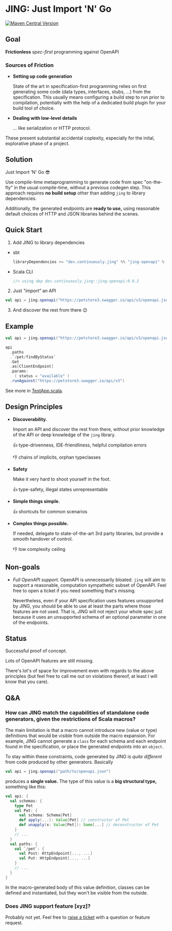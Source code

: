# JING: Just Import 'N' Go

[![Maven Central Version](https://img.shields.io/maven-central/v/dev.continuously.jing/jing-openapi_3)](https://central.sonatype.com/search?namespace=dev.continuously.jing)

## Goal

 **Frictionless** _spec-first_ programming against OpenAPI

### Sources of Friction

 - **Setting up code generation**

   State of the art in specification-first programming relies on first generating some code (data types, interfaces, stubs, ...) from the specification.
   This usually means configuring a build step to run prior to compilation,
   potentially with the help of a dedicated build plugin for your build tool of choice.

 - **Dealing with low-level details**

   ... like serialization or HTTP protocol.

These present substantial accidental coplexity, especially for the inital, explorative phase of a project.

## Solution

Just Import 'N' Go 😎

Use compile-time metaprogramming to generate code from spec "on-the-fly" in the usual compile-time, without a previous codegen step.
This approach requires **no build setup** other than adding `jing` to library dependencies.

Additionally, the generated endpoints are **ready to use,** using reasonable default choices of HTTP and JSON libraries behind the scenes.

## Quick Start

1. Add JING to library dependencies
  - sbt
    ```scala
    libraryDependencies += "dev.continuously.jing" %% "jing-openapi" % "0.0.2"
    ```
  - Scala CLI
    ```scala
    //> using dep dev.continuously.jing::jing-openapi:0.0.2
    ```
2. Just _"import"_ an API
  ```scala
  val api = jing.openapi("https://petstore3.swagger.io/api/v3/openapi.json")
  ```
3. And discover the rest from there 😉

## Example

```scala
val api = jing.openapi("https://petstore3.swagger.io/api/v3/openapi.json")

api
  .paths
  .`/pet/findByStatus`
  .Get
  .as[ClientEndpoint]
  .params:
    ( status = "available" )
  .runAgainst("https://petstore3.swagger.io/api/v3")
```

See more in [TestApp.scala](https://github.com/TomasMikula/jing/blob/main/jing-openapi-examples/src/main/scala/jing/openapi/examples/petstore/client/TestApp.scala).

## Design Principles

 - **Discoverability.**

   Import an API and discover the rest from there, without prior knowledge of the API or deep knowledge of the `jing` library.

   👍 type-drivenness, IDE-friendliness, helpful compilation errors

   👎 chains of implicits, orphan typeclasses

 - **Safety**

   Make it very hard to shoot yourself in the foot.

   👍 type-safety, illegal states unrepresentable

 - **Simple things simple.**

   👍 shortcuts for common scenarios

 - **Complex things possible.**

   If needed, delegate to state-of-the-art 3rd party libraries, but provide a smooth handover of control.

   👎 low complexity ceiling

## Non-goals

 - _Full OpenAPI support._ OpenAPI is unnecessarily bloated. `jing` will aim to support a reasonable, computation sympathetic subset of OpenAPI.
   Feel free to open a ticket if you need something that's missing.

   Nevertheless, even if your API specification uses features unsupported by JING, you should be able to use at least the parts where those features are not used.
   That is, JING will not reject your whole spec just because it uses an unsupported schema of an optional parameter in one of the endpoints.

## Status

Successful proof of concept.

Lots of OpenAPI features are still missing.

There's lot's of space for improvement even with regards to the above principles
(but feel free to call me out on violations thereof, at least I will know that you care).

## Q&A

### How can JING match the capabilities of standalone code generators, given the restrictions of Scala macros?

The main limitation is that a macro cannot introduce new (value or type) definitions that would be visible from outside the macro expansion.
For example, JING cannot generate a `class` for each schema and each endpoint found in the specification, or place the generated endpoints into an `object`.

To stay within these constraints, code generated by JING is _quite different_ from code produced by other generators. Basically

```scala
val api = jing.openapi("path/to/openapi.json")
```

produces a **single value.** The type of this value is a **big structural type,** something like this:

```scala
val api: {
  val schemas: {
    type Pet
    val Pet: {
      val schema: Schema[Pet]
      def apply(...): Value[Pet] // constructor of Pet
      def unapply(x: Value[Pet]): Some[...] // deconstructor of Pet
    }
    // ...
  }
  val paths: {
    val `/pet`: {
      val Post: HttpEndpoint[..., ...]
      val Put: HttpEndpoint[..., ...]
    }
    // ...
  }
}
```

In the macro-generated body of this value definition, classes can be defined and instantiated, but they won't be visible from the outside.

### Does JING support feature [xyz]?

Probably not yet. Feel free to [raise a ticket](https://github.com/TomasMikula/jing/issues/new) with a question or feature request.
